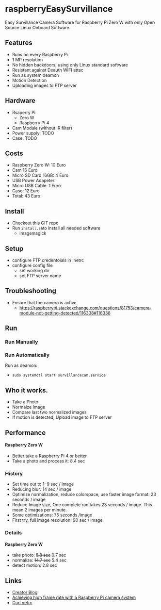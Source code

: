 # raspberryEasySurvillance
Easy Survillance Camera Software for Raspberry Pi Zero W with only Open Source Linux Onboard Software. 

## Features
* Runs on every Raspberry Pi
* 1 MP resolution
* No hidden backdoors, using only Linux standard software
* Resistant against Deauth WIFI attac
* Run as system deamon
* Motion Detection
* Uploading images to FTP server

## Hardware
* Rsaperry Pi 
  * Zero W
  * Raspberry Pi 4
* Cam Module (without IR filter)
* Power supply: TODO
* Case: TODO

## Costs
* Raspberry Zero W:    10 Euro
* Cam                  16 Euro
* Micro SD Card 16GB:   4 Euro
* USB Power Adapeter: 
* Micro USB Cable:      1 Euro
* Case:                12 Euro
* Total:               43 Euro


## Install
* Checkout this GIT repo
* Run `install.sh`to install all needed software
  * imagemagick

## Setup
* configure FTP credentoials in .netrc
* configure config file
  * set working dir
  * set FTP server name

## Troubleshooting
* Ensure that the camera is active
  * https://raspberrypi.stackexchange.com/questions/81753/camera-module-not-getting-detected/116338#116338


## Run 
### Run Manually
### Run Automatically
Run as deamon:
* `sudo systemctl start survillancecam.service`
 
## Who it works.
* Take a Photo
* Normaize Image
* Compare last two normalized images
* If motion is detected, Upload image to FTP server

## Performance
#### Raspberry Zero W
* Better take a Raspberry Pi 4 or better
* Take a photo and process it:  8.4 sec

### History 
* Set time out to 1: 9 sec / image
* Reducing blur: 14 sec / image
* Optimize normalization, reduce colorspace, use faster image format: 23 seconds / image
* Reduce Image size, One complete run takes 23 seconds / image. This mean 2 images per minute.
* Some optimizations: 75 seconds /image
* First try, full image resolution: 90 sec / image

### Details
#### Raspberry Zero W
* take photo: ~~5.8 sec~~ 0.7 sec
* normalize: ~~14.7 sec~~ 5.4 sec
* detect motion: 2.8 sec 

## Links
* [Creator Blog](https://programming-2.blogspot.com/2019/12/einfache-bewegungserkennung-auf-dem.html)
* [Achieving high frame rate with a Raspberry Pi camera system](https://chriscarey.com/blog/2017/04/30/achieving-high-frame-rate-with-a-raspberry-pi-camera-system/comment-page-1/)
* [Curl netrc](https://ec.haxx.se/usingcurl/usingcurl-netrc)


